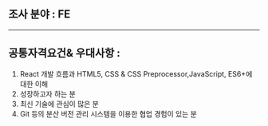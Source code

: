 ## 조사 분야 : FE
*** 
## 공통자격요건& 우대사항 :
1. React 개발 흐름과 HTML5, CSS & CSS Preprocessor,JavaScript, ES6+에 대한 이해
2. 성장하고자 하는 분
3. 최신 기술에 관심이 많은 분
4. Git 등의 분산 버전 관리 시스템을 이용한 협업 경험이 있는 분